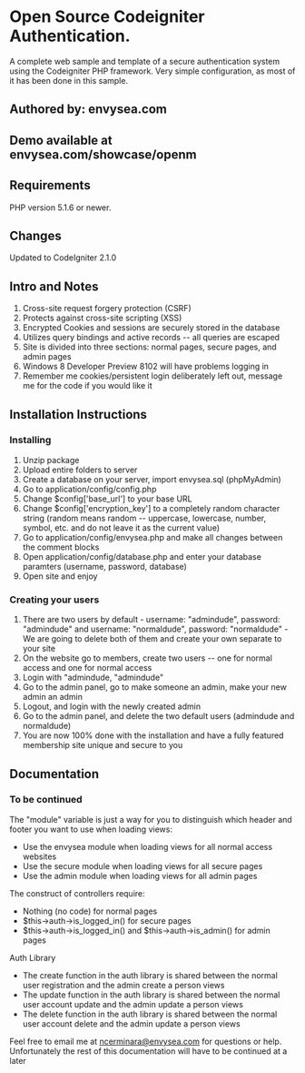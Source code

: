 # Open Source Codeigniter Authentication.

A complete web sample and template of a secure authentication system using the Codeigniter PHP framework. Very simple configuration, as most of it has been done in this sample.


## Authored by: envysea.com

## Demo available at envysea.com/showcase/openm

## Requirements

PHP version 5.1.6 or newer.

## Changes

Updated to CodeIgniter 2.1.0

## Intro and Notes

1.	Cross-site request forgery protection (CSRF)
2.	Protects against cross-site scripting (XSS)
3. 	Encrypted Cookies and sessions are securely stored in the database
4.	Utilizes query bindings and active records -- all queries are escaped
5.	Site is divided into three sections: normal pages, secure pages, and admin pages
6.	Windows 8 Developer Preview 8102 will have problems logging in
7.	Remember me cookies/persistent login deliberately left out, message me for the code if you would like it


## Installation Instructions

###	Installing

1.	Unzip package
2.	Upload entire folders to server
3.	Create a database on your server, import envysea.sql (phpMyAdmin)
4.	Go to application/config/config.php
5.	Change $config['base_url'] to your base URL
6.	Change $config['encryption_key'] to a completely random character string (random means random -- uppercase, lowercase, number, symbol, etc. and do not leave it as the current value)
7.	Go to application/config/envysea.php and make all changes between the comment blocks
8.	Open application/config/database.php and enter your database paramters (username, password, database)
9.	Open site and enjoy

###	Creating your users
1.	There are two users by default - username: "admindude", password: "admindude" and username: "normaldude", password: "normaldude" - We are going to delete both of them and create your own separate to your site
2.	On the website go to members, create two users -- one for normal access and one for normal access
3.	Login with "admindude, "admindude"
4.	Go to the admin panel, go to make someone an admin, make your new admin an admin
5.	Logout, and login with the newly created admin
6.	Go to the admin panel, and delete the two default users (admindude and normaldude)
7.	You are now 100% done with the installation and have a fully featured membership site unique and secure to you


##	Documentation

### To be continued

The "module" variable is just a way for you to distinguish which header and footer you want to use when loading views:
-	Use the envysea module when loading views for all normal access websites
-	Use the secure module when loading views for all secure pages
-	Use the admin module when loading views for all admin pages

The construct of controllers require:
-	Nothing (no code) for normal pages
-	$this->auth->is_logged_in() for secure pages
-	$this->auth->is_logged_in() and $this->auth->is_admin() for admin pages

Auth Library
-	The create function in the auth library is shared between the normal user registration and the admin create a person views
-	The update function in the auth library is shared between the normal user account update and the admin update a person views
-	The delete function in the auth library is shared between the normal user account delete and the admin update a person views

Feel free to email me at ncerminara@envysea.com for questions or help. Unfortunately the rest of this documentation will have to be continued at a later
